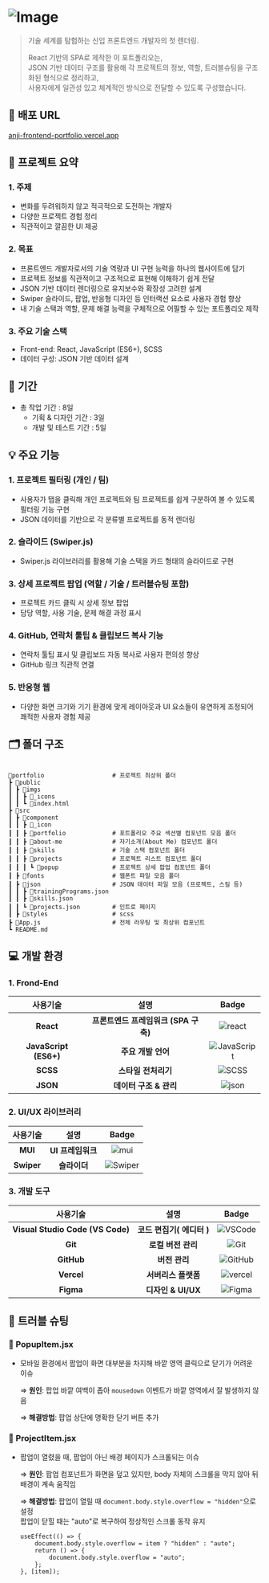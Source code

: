 # ![Image](https://github.com/user-attachments/assets/cb084bf7-230b-46d6-bea3-c778174296c0)

> 기술 세계를 탐험하는 신입 프론트엔드 개발자의 첫 렌더링.<br>
>
> React 기반의 SPA로 제작한 이 포트폴리오는,<br>
> JSON 기반 데이터 구조를 활용해 각 프로젝트의 정보, 역할, 트러블슈팅을 구조화된 형식으로 정리하고,<br>
> 사용자에게 일관성 있고 체계적인 방식으로 전달할 수 있도록 구성했습니다.

## 🔗 배포 URL
[anji-frontend-portfolio.vercel.app](https://anji-frontend-portfolio.vercel.app)

## 📑 프로젝트 요약

### 1. 주제

* 변화를 두려워하지 않고 적극적으로 도전하는 개발자
* 다양한 프로젝트 경험 정리
* 직관적이고 깔끔한 UI 제공

### 2. 목표

* 프론트엔드 개발자로서의 기술 역량과 UI 구현 능력을 하나의 웹사이트에 담기
* 프로젝트 정보를 직관적이고 구조적으로 표현해 이해하기 쉽게 전달
* JSON 기반 데이터 렌더링으로 유지보수와 확장성 고려한 설계
* Swiper 슬라이드, 팝업, 반응형 디자인 등 인터랙션 요소로 사용자 경험 향상
* 내 기술 스택과 역할, 문제 해결 능력을 구체적으로 어필할 수 있는 포트폴리오 제작

### 3. 주요 기술 스택

* Front-end: React, JavaScript (ES6+), SCSS
* 데이터 구성: JSON 기반 데이터 설계

## 📆 기간

  * 총 작업 기간 : 8일
    * 기획 & 디자인 기간 : 3일
    * 개발 및 테스트 기간 : 5일

## 💡 주요 기능

### 1. 프로젝트 필터링 (개인 / 팀)
* 사용자가 탭을 클릭해 개인 프로젝트와 팀 프로젝트를 쉽게 구분하여 볼 수 있도록 필터링 기능 구현
* JSON 데이터를 기반으로 각 분류별 프로젝트를 동적 렌더링

### 2. 슬라이드 (Swiper.js)
* Swiper.js 라이브러리를 활용해 기술 스택을 카드 형태의 슬라이드로 구현

### 3. 상세 프로젝트 팝업 (역할 / 기술 / 트러블슈팅 포함)
* 프로젝트 카드 클릭 시 상세 정보 팝업
* 담당 역할, 사용 기술, 문제 해결 과정 표시

### 4. GitHub, 연락처 툴팁 & 클립보드 복사 기능
* 연락처 툴팁 표시 및 클립보드 자동 복사로 사용자 편의성 향상
* GitHub 링크 직관적 연결

### 5. 반응형 웹
* 다양한 화면 크기와 기기 환경에 맞게 레이아웃과 UI 요소들이 유연하게 조정되어 쾌적한 사용자 경험 제공

## 🗂️ 폴더 구조

```

🚀portfolio                   # 프로젝트 최상위 폴더
┣ 📂public
┃ ┣ 📂imgs
┃ ┃ ┣ 📂_icons
┃ ┃ ┗ 📜index.html
┣ 📂src
┃ ┣ 📂component
┃ ┃ ┣ 📂_icon
┃ ┃ ┣ 📂portfolio             # 포트폴리오 주요 섹션별 컴포넌트 모음 폴더
┃ ┃ ┣ 📂about-me              # 자기소개(About Me) 컴포넌트 폴더
┃ ┃ ┣ 📂skills                # 기술 스택 컴포넌트 폴더   
┃ ┃ ┣ 📂projects              # 프로젝트 리스트 컴포넌트 폴더
┃ ┃ ┃ ┗ 📂popup               # 프로젝트 상세 팝업 컴포넌트 폴더
┃ ┣ 📂fonts                   # 웹폰트 파일 모음 폴더
┃ ┣ 📂json                    # JSON 데이터 파일 모음 (프로젝트, 스킬 등)
┃ ┃ ┣ 📜trainingPrograms.json  
┃ ┃ ┣ 📜skills.json
┃ ┃ ┗ 📜projects.json         # 인트로 페이지
┃ ┣ 📂styles                  # scss
┣ 📜App.js                    # 전체 라우팅 및 최상위 컴포넌트
┗ README.md
```

## 💻 개발 환경

### 1. Frond-End

| 사용기술 | 설명 |Badge |
| :---:| :---: | :---: |
| **React** | **프론트엔드 프레임워크 (SPA 구축)** |![react](https://img.shields.io/badge/React-61DAFB?style=flat-square&logo=react&logoColor=white)|
|**JavaScript (ES6+)** | **주요 개발 언어** |![JavaScript](https://img.shields.io/badge/JavaScript-F7DF1E?style=flat-square&logo=JavaScript&logoColor=white)|
|**SCSS** | **스타일 전처리기** |![SCSS](https://img.shields.io/badge/SCSS-CC6699?style=flat-square&logo=sass&logoColor=white)|
|**JSON** | **데이터 구조 & 관리** |![json](https://img.shields.io/badge/json-000000?style=flat-square&logo=json&logoColor=white)|


### 2. UI/UX 라이브러리

| 사용기술 | 설명 | Badge |
| :---:| :---: | :---: |
| **MUI** | **UI 프레임워크** |![mui](https://img.shields.io/badge/MUI-007FFF?style=flat-square&logo=mui&logoColor=white) |
| **Swiper** | **슬라이더** |![Swiper](https://img.shields.io/badge/Swiper-6332F6?style=flat-square&logo=axios&logoColor=white)|


### 3. 개발 도구

|사용기술 | 설명 | Badge | 
| :---:| :---: | :---: |
| **Visual Studio Code (VS Code)** | **코드 편집기( 에디터 )** |![VSCode](https://img.shields.io/badge/VSCode-007ACC?style=flat-square&logo=data:image/svg+xml;base64,PHN2ZyB3aWR0aD0iMzIiIGhlaWdodD0iMzIiIHZpZXdCb3g9IjAgMCAzMiAzMiIgZmlsbD0ibm9uZSIgeG1sbnM9Imh0dHA6Ly93d3cudzMub3JnLzIwMDAvc3ZnIj4KPHBhdGggZD0iTTI0LjAwMyAyTDEyIDEzLjMwM0w0Ljg0IDhMMiAxMEw4Ljc3MiAxNkwyIDIyTDQuODQgMjRMMTIgMTguNzAyTDI0LjAwMyAzMEwzMCAyNy4wODdWNC45MTNMMjQuMDAzIDJaTTI0IDkuNDM0VjIyLjU2NkwxNS4yODkgMTZMMjQgOS40MzRaIiBmaWxsPSJ3aGl0ZSIvPgo8L3N2Zz4K&logoColor=white) |
|**Git** | **로컬 버전 관리** |![Git](https://img.shields.io/badge/Git-F05032?style=flat-square&logo=Git&logoColor=white)| 
|**GitHub** | **버전 관리** |![GitHub](https://img.shields.io/badge/GitHub-181717?style=flat-square&logo=GitHub&logoColor=white)| 
| **Vercel** | **서버리스 플랫폼** |![vercel](https://img.shields.io/badge/Vercel-000000?style=flat-square&logo=vercel&logoColor=white)|
| **Figma** | **디자인 & UI/UX**|![Figma](https://img.shields.io/badge/Figma-F24E1E?style=flat-square&logo=Figma&logoColor=white) |

## 🚧 트러블 슈팅

### 🔧 PopupItem.jsx

* 모바일 환경에서 팝업이 화면 대부분을 차지해 바깥 영역 클릭으로 닫기가 어려운 이슈

    ⇒ **원인**: 팝업 바깥 여백이 좁아 ```mousedown``` 이벤트가 바깥 영역에서 잘 발생하지 않음

    ⇒ **해결방법**: 팝업 상단에 명확한 닫기 버튼 추가


### 🔧 ProjectItem.jsx

* 팝업이 열렸을 때, 팝업이 아닌 배경 페이지가 스크롤되는 이슈

    ⇒ **원인**: 팝업 컴포넌트가 화면을 덮고 있지만, body 자체의 스크롤을 막지 않아 뒤 배경이 계속 움직임

    ⇒ **해결방법**: 팝업이 열릴 때 ```document.body.style.overflow = "hidden"```으로 설정<br>팝업이 닫힐 때는 "auto"로 복구하여 정상적인 스크롤 동작 유지
    ```
    useEffect(() => {
        document.body.style.overflow = item ? "hidden" : "auto";
        return () => {
            document.body.style.overflow = "auto";
        };
    }, [item]);
    ```
